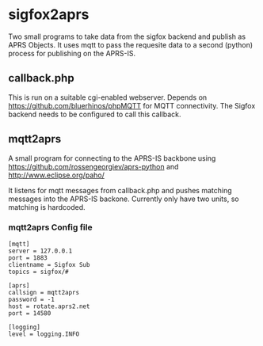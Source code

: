 # sigfox2aprs

Two small programs to take data from the sigfox backend and publish as APRS Objects. It uses mqtt to pass the requesite data to a second (python) process for publishing on the APRS-IS.   

## callback.php
This is run on a suitable cgi-enabled webserver. Depends on https://github.com/bluerhinos/phpMQTT for MQTT connectivity. The Sigfox backend needs to be configured to call this callback.

## mqtt2aprs
A small program for connecting to the APRS-IS backbone using https://github.com/rossengeorgiev/aprs-python and http://www.eclipse.org/paho/

It listens for mqtt messages from callback.php and pushes matching messages into the APRS-IS backone. Currently only have two units, so matching is hardcoded.

### mqtt2aprs Config file
    [mqtt]
    server = 127.0.0.1
    port = 1883
    clientname = Sigfox Sub
    topics = sigfox/#

    [aprs] 
    callsign = mqtt2aprs
    password = -1
    host = rotate.aprs2.net
    port = 14580

    [logging]
    level = logging.INFO

